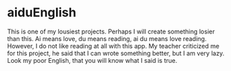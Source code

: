 # aiduEnglish
This is one of my lousiest projects. Perhaps I will create something losier than this.
Ai means love, du means reading, ai du means love reading. However, I do not like reading at all with this app.
My teacher criticized me for this project, he said that I can wrote something better, but I am very lazy.
Look my poor English, that you will know what I said is true.
